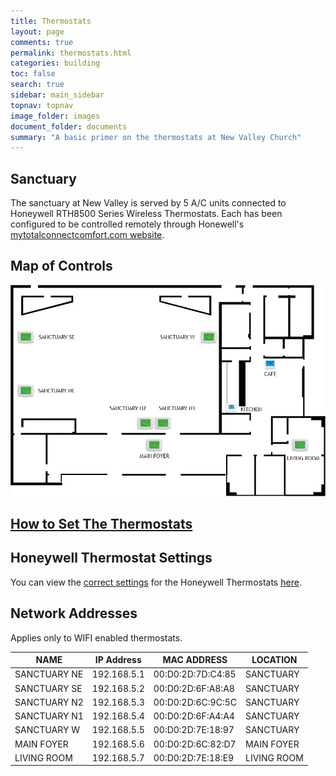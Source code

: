 ```yaml
---
title: Thermostats
layout: page
comments: true
permalink: thermostats.html
categories: building
toc: false
search: true
sidebar: main_sidebar
topnav: topnav
image_folder: images
document_folder: documents
summary: "A basic primer on the thermostats at New Valley Church"
---
```


## Sanctuary

The sanctuary at New Valley is served by 5 A/C units connected to Honeywell RTH8500 Series Wireless Thermostats.  Each has been configured to be controlled remotely through Honewell's [mytotalconnectcomfort.com website](https://mytotalconnectcomfort.com/portal).

## Map of Controls

![Thermostats](/images/map-thermostats.jpg)

## [How to Set The Thermostats](how-to-set-the-thermostats.html)

## Honeywell Thermostat Settings

You can view the [correct settings](/honeywell-thermostat-settings.html) for the Honeywell Thermostats [here](honeywell-thermostat-settings.html).
## Network Addresses

Applies only to WIFI enabled thermostats.

| NAME | IP Address | MAC ADDRESS | LOCATION |
|---|---|---|---|
|SANCTUARY NE|192.168.5.1|00:D0:2D:7D:C4:85| SANCTUARY |
|SANCTUARY SE|192.168.5.2|00:D0:2D:6F:A8:A8| SANCTUARY |
|SANCTUARY N2|192.168.5.3|00:D0:2D:6C:9C:5C| SANCTUARY |
|SANCTUARY N1|192.168.5.4|00:D0:2D:6F:A4:A4| SANCTUARY |
|SANCTUARY W|192.168.5.5|00:D0:2D:7E:18:97| SANCTUARY |
|MAIN FOYER|192.168.5.6|00:D0:2D:6C:82:D7| MAIN FOYER |
|LIVING ROOM|192.168.5.7|00:D0:2D:7E:18:E9|LIVING ROOM|
